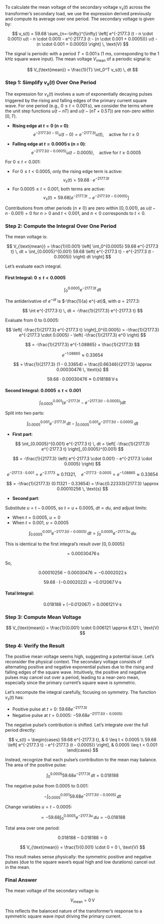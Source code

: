 To calculate the mean voltage of the secondary voltage $v_s(t)$ across the transformer’s secondary load, we use the expression derived previously and compute its average over one period. The secondary voltage is given by:

$$ v_s(t) = 59.68 \sum_{n=-\infty}^{\infty} \left[ e^{-2177.3 (t - n \cdot 0.001)} u(t - n \cdot 0.001) - e^{-2177.3 (t - (n \cdot 0.001 + 0.0005))} u(t - (n \cdot 0.001 + 0.0005)) \right] \, \text{V} $$

The signal is periodic with a period $T = 0.001 \, \text{s}$ (1 ms, corresponding to the 1 kHz square wave input). The mean voltage $V_{\text{mean}}$ of a periodic signal is:

$$ V_{\text{mean}} = \frac{1}{T} \int_0^T v_s(t) \, dt $$

### Step 1: Simplify $v_s(t)$ Over One Period
The expression for $v_s(t)$ involves a sum of exponentially decaying pulses triggered by the rising and falling edges of the primary current square wave. For one period (e.g., $0 \leq t < 0.001 \, \text{s}$), we consider the terms where the unit step functions $u(t - nT)$ and $u(t - (nT + 0.5T))$ are non-zero within $[0, T)$.

- **Rising edge at $t = 0$ (n = 0)**:
  $$ e^{-2177.3 (t - 0)} u(t - 0) = e^{-2177.3 t} u(t), \quad \text{active for } t \geq 0 $$

- **Falling edge at $t = 0.0005 \, \text{s}$ (n = 0)**:
  $$ e^{-2177.3 (t - 0.0005)} u(t - 0.0005), \quad \text{active for } t \geq 0.0005 $$

For $0 \leq t < 0.001$:
- For $0 \leq t < 0.0005$, only the rising edge term is active:
  $$ v_s(t) = 59.68 \cdot e^{-2177.3 t} $$
- For $0.0005 \leq t < 0.001$, both terms are active:
  $$ v_s(t) = 59.68 \left[ e^{-2177.3 t} - e^{-2177.3 (t - 0.0005)} \right] $$

Contributions from other periods ($n \neq 0$) are zero within $[0, 0.001)$, as $u(t - n \cdot 0.001) = 0$ for $n > 0$ and $t < 0.001$, and $n < 0$ corresponds to $t < 0$.

### Step 2: Compute the Integral Over One Period
The mean voltage is:

$$ V_{\text{mean}} = \frac{1}{0.001} \left[ \int_0^{0.0005} 59.68 e^{-2177.3 t} \, dt + \int_{0.0005}^{0.001} 59.68 \left( e^{-2177.3 t} - e^{-2177.3 (t - 0.0005)} \right) dt \right] $$

Let’s evaluate each integral.

#### First Integral: $0 \leq t < 0.0005$
$$ \int_0^{0.0005} e^{-2177.3 t} \, dt $$

The antiderivative of $e^{-at}$ is $-\frac{1}{a} e^{-at}$, with $a = 2177.3$:

$$ \int e^{-2177.3 t} \, dt = -\frac{1}{2177.3} e^{-2177.3 t} $$

Evaluate from 0 to 0.0005:

$$ \left[ -\frac{1}{2177.3} e^{-2177.3 t} \right]_0^{0.0005} = -\frac{1}{2177.3} e^{-2177.3 \cdot 0.0005} - \left( -\frac{1}{2177.3} e^0 \right) $$

$$ = -\frac{1}{2177.3} e^{-1.08865} + \frac{1}{2177.3} $$

$$ e^{-1.08865} \approx 0.33654 $$

$$ = \frac{1}{2177.3} (1 - 0.33654) = \frac{0.66346}{2177.3} \approx 0.00030476 \, \text{s} $$

$$ 59.68 \cdot 0.00030476 \approx 0.018188 \, \text{V·s} $$

#### Second Integral: $0.0005 \leq t < 0.001$
$$ \int_{0.0005}^{0.001} \left( e^{-2177.3 t} - e^{-2177.3 (t - 0.0005)} \right) dt $$

Split into two parts:

$$ \int_{0.0005}^{0.001} e^{-2177.3 t} \, dt - \int_{0.0005}^{0.001} e^{-2177.3 (t - 0.0005)} \, dt $$

- **First part**:

$$ \int_{0.0005}^{0.001} e^{-2177.3 t} \, dt = \left[ -\frac{1}{2177.3} e^{-2177.3 t} \right]_{0.0005}^{0.001} $$

$$ = -\frac{1}{2177.3} \left( e^{-2177.3 \cdot 0.001} - e^{-2177.3 \cdot 0.0005} \right) $$

$$ e^{-2177.3 \cdot 0.001} = e^{-2.1773} \approx 0.11321, \quad e^{-2177.3 \cdot 0.0005} = e^{-1.08865} \approx 0.33654 $$

$$ = -\frac{1}{2177.3} (0.11321 - 0.33654) = \frac{0.22333}{2177.3} \approx 0.00010256 \, \text{s} $$

- **Second part**:

Substitute $u = t - 0.0005$, so $t = u + 0.0005$, $dt = du$, and adjust limits:
- When $t = 0.0005$, $u = 0$
- When $t = 0.001$, $u = 0.0005$

$$ \int_{0.0005}^{0.001} e^{-2177.3 (t - 0.0005)} \, dt = \int_0^{0.0005} e^{-2177.3 u} \, du $$

This is identical to the first integral’s result over $[0, 0.0005]$:

$$ = 0.00030476 \, \text{s} $$

So,

$$ 0.00010256 - 0.00030476 = -0.0002022 \, \text{s} $$

$$ 59.68 \cdot (-0.0002022) \approx -0.012067 \, \text{V·s} $$

#### Total Integral:

$$ 0.018188 + (-0.012067) = 0.006121 \, \text{V·s} $$

### Step 3: Compute Mean Voltage
$$ V_{\text{mean}} = \frac{1}{0.001} \cdot 0.006121 \approx 6.121 \, \text{V} $$

### Step 4: Verify the Result
The positive mean voltage seems high, suggesting a potential issue. Let’s reconsider the physical context. The secondary voltage consists of alternating positive and negative exponential pulses due to the rising and falling edges of the square wave. Intuitively, the positive and negative pulses may cancel out over a period, leading to a near-zero mean, especially since the primary current’s square wave is symmetric.

Let’s recompute the integral carefully, focusing on symmetry. The function $v_s(t)$ has:

- Positive pulse at $t = 0$: $59.68 e^{-2177.3 t}$
- Negative pulse at $t = 0.0005$: $-59.68 e^{-2177.3 (t - 0.0005)}$

The negative pulse’s contribution is shifted. Let’s integrate over the full period directly:

$$ v_s(t) = \begin{cases} 
59.68 e^{-2177.3 t}, & 0 \leq t < 0.0005 \\
59.68 \left[ e^{-2177.3 t} - e^{-2177.3 (t - 0.0005)} \right], & 0.0005 \leq t < 0.001
\end{cases} $$

Instead, recognize that each pulse’s contribution to the mean may balance. The area of the positive pulse:

$$ \int_0^{0.0005} 59.68 e^{-2177.3 t} \, dt = 0.018188 $$

The negative pulse from 0.0005 to 0.001:

$$ -\int_{0.0005}^{0.001} 59.68 e^{-2177.3 (t - 0.0005)} \, dt $$

Change variables $u = t - 0.0005$:

$$ = -59.68 \int_0^{0.0005} e^{-2177.3 u} \, du = -0.018188 $$

Total area over one period:

$$ 0.018188 - 0.018188 = 0 $$

$$ V_{\text{mean}} = \frac{1}{0.001} \cdot 0 = 0 \, \text{V} $$

This result makes sense physically: the symmetric positive and negative pulses (due to the square wave’s equal high and low durations) cancel out in the mean.

### Final Answer
The mean voltage of the secondary voltage is:

$$ V_{\text{mean}} = 0 \, \text{V} $$

This reflects the balanced nature of the transformer’s response to a symmetric square wave input driving the primary current.
